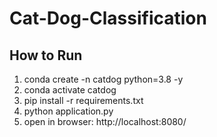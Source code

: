# Cat-Dog-Classification

## How to Run

1. conda create -n catdog python=3.8 -y
2. conda activate catdog
3. pip install -r requirements.txt
4. python application.py
5. open in browser: http://localhost:8080/
